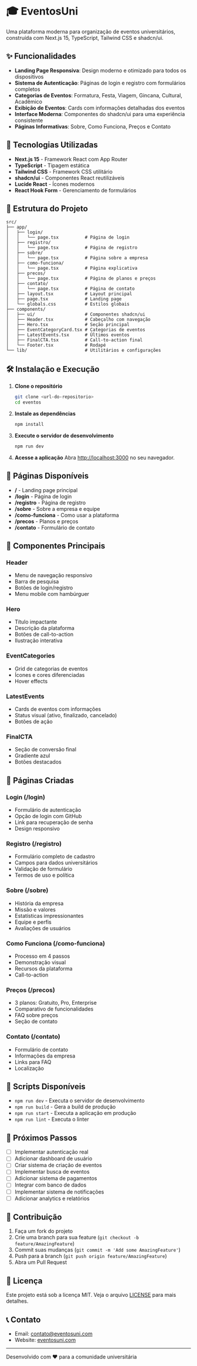 # 🎓 EventosUni

Uma plataforma moderna para organização de eventos universitários, construída com Next.js 15, TypeScript, Tailwind CSS e shadcn/ui.

## ✨ Funcionalidades

- **Landing Page Responsiva**: Design moderno e otimizado para todos os dispositivos
- **Sistema de Autenticação**: Páginas de login e registro com formulários completos
- **Categorias de Eventos**: Formatura, Festa, Viagem, Gincana, Cultural, Acadêmico
- **Exibição de Eventos**: Cards com informações detalhadas dos eventos
- **Interface Moderna**: Componentes do shadcn/ui para uma experiência consistente
- **Páginas Informativas**: Sobre, Como Funciona, Preços e Contato

## 🚀 Tecnologias Utilizadas

- **Next.js 15** - Framework React com App Router
- **TypeScript** - Tipagem estática
- **Tailwind CSS** - Framework CSS utilitário
- **shadcn/ui** - Componentes React reutilizáveis
- **Lucide React** - Ícones modernos
- **React Hook Form** - Gerenciamento de formulários

## 📁 Estrutura do Projeto

```
src/
├── app/
│   ├── login/
│   │   └── page.tsx          # Página de login
│   ├── registro/
│   │   └── page.tsx          # Página de registro
│   ├── sobre/
│   │   └── page.tsx          # Página sobre a empresa
│   ├── como-funciona/
│   │   └── page.tsx          # Página explicativa
│   ├── precos/
│   │   └── page.tsx          # Página de planos e preços
│   ├── contato/
│   │   └── page.tsx          # Página de contato
│   ├── layout.tsx            # Layout principal
│   ├── page.tsx              # Landing page
│   └── globals.css           # Estilos globais
├── components/
│   ├── ui/                   # Componentes shadcn/ui
│   ├── Header.tsx            # Cabeçalho com navegação
│   ├── Hero.tsx              # Seção principal
│   ├── EventCategoryCard.tsx # Categorias de eventos
│   ├── LatestEvents.tsx      # Últimos eventos
│   ├── FinalCTA.tsx          # Call-to-action final
│   └── Footer.tsx            # Rodapé
└── lib/                      # Utilitários e configurações
```

## 🛠️ Instalação e Execução

1. **Clone o repositório**
   ```bash
   git clone <url-do-repositorio>
   cd eventos
   ```

2. **Instale as dependências**
   ```bash
   npm install
   ```

3. **Execute o servidor de desenvolvimento**
   ```bash
   npm run dev
   ```

4. **Acesse a aplicação**
   Abra [http://localhost:3000](http://localhost:3000) no seu navegador.

## 📱 Páginas Disponíveis

- **/** - Landing page principal
- **/login** - Página de login
- **/registro** - Página de registro
- **/sobre** - Sobre a empresa e equipe
- **/como-funciona** - Como usar a plataforma
- **/precos** - Planos e preços
- **/contato** - Formulário de contato

## 🎨 Componentes Principais

### Header
- Menu de navegação responsivo
- Barra de pesquisa
- Botões de login/registro
- Menu mobile com hambúrguer

### Hero
- Título impactante
- Descrição da plataforma
- Botões de call-to-action
- Ilustração interativa

### EventCategories
- Grid de categorias de eventos
- Ícones e cores diferenciadas
- Hover effects

### LatestEvents
- Cards de eventos com informações
- Status visual (ativo, finalizado, cancelado)
- Botões de ação

### FinalCTA
- Seção de conversão final
- Gradiente azul
- Botões destacados

## 📄 Páginas Criadas

### Login (/login)
- Formulário de autenticação
- Opção de login com GitHub
- Link para recuperação de senha
- Design responsivo

### Registro (/registro)
- Formulário completo de cadastro
- Campos para dados universitários
- Validação de formulário
- Termos de uso e política

### Sobre (/sobre)
- História da empresa
- Missão e valores
- Estatísticas impressionantes
- Equipe e perfis
- Avaliações de usuários

### Como Funciona (/como-funciona)
- Processo em 4 passos
- Demonstração visual
- Recursos da plataforma
- Call-to-action

### Preços (/precos)
- 3 planos: Gratuito, Pro, Enterprise
- Comparativo de funcionalidades
- FAQ sobre preços
- Seção de contato

### Contato (/contato)
- Formulário de contato
- Informações da empresa
- Links para FAQ
- Localização

## 🔧 Scripts Disponíveis

- `npm run dev` - Executa o servidor de desenvolvimento
- `npm run build` - Gera a build de produção
- `npm run start` - Executa a aplicação em produção
- `npm run lint` - Executa o linter

## 📝 Próximos Passos

- [ ] Implementar autenticação real
- [ ] Adicionar dashboard de usuário
- [ ] Criar sistema de criação de eventos
- [ ] Implementar busca de eventos
- [ ] Adicionar sistema de pagamentos
- [ ] Integrar com banco de dados
- [ ] Implementar sistema de notificações
- [ ] Adicionar analytics e relatórios

## 🤝 Contribuição

1. Faça um fork do projeto
2. Crie uma branch para sua feature (`git checkout -b feature/AmazingFeature`)
3. Commit suas mudanças (`git commit -m 'Add some AmazingFeature'`)
4. Push para a branch (`git push origin feature/AmazingFeature`)
5. Abra um Pull Request

## 📄 Licença

Este projeto está sob a licença MIT. Veja o arquivo [LICENSE](LICENSE) para mais detalhes.

## 📞 Contato

- Email: contato@eventosuni.com
- Website: [eventosuni.com](https://eventosuni.com)

---

Desenvolvido com ❤️ para a comunidade universitária
